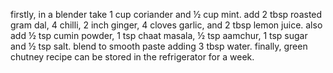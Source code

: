 firstly, in a blender take 1 cup coriander and ½ cup mint.
add 2 tbsp roasted gram dal, 4 chilli, 2 inch ginger, 4 cloves garlic, and 2 tbsp lemon juice.
also add ½ tsp cumin powder, 1 tsp chaat masala, ½ tsp aamchur, 1 tsp sugar and ½ tsp salt.
blend to smooth paste adding 3 tbsp water.
finally, green chutney recipe can be stored in the refrigerator for a week.
